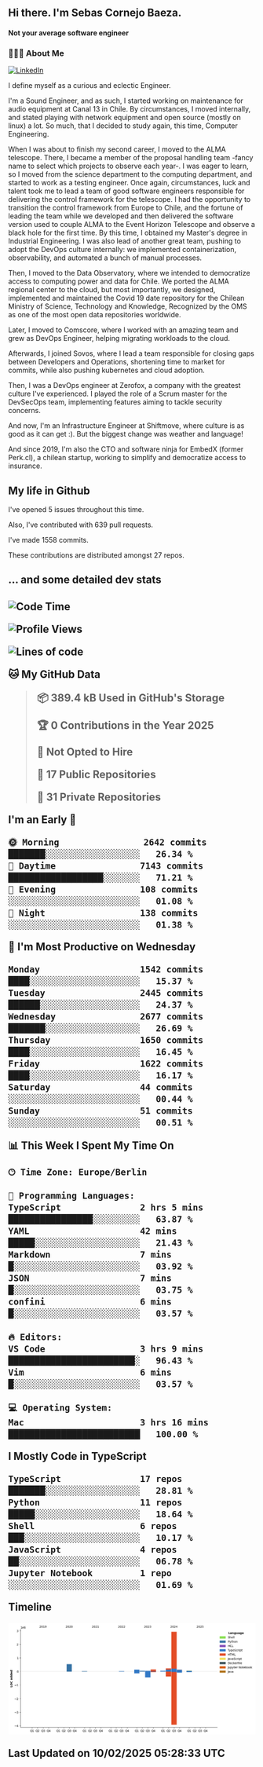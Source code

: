 <h2> Hi there.  I'm Sebas Cornejo Baeza.</h2>
<h4> Not your average software engineer</h4>
<h3> 👨🏻‍💻 About Me </h3>
<a href="http://linkedin.com/in/sebastian-cornejo-baeza/"><img alt="LinkedIn" src="https://img.shields.io/badge/Sebas%20Cornejo%20-informational?style=appveyor&logo=linkedin"></a>


I define myself as a curious and eclectic Engineer.

I'm a Sound Engineer, and as such, I started working on maintenance for audio equipment at Canal 13 in Chile.
By circumstances, I moved internally, and stated playing with network equipment and open source (mostly on linux) 
a lot. So much, that I decided to study again, this time, Computer Engineering.

When I was about to finish my second career, I moved to the ALMA telescope. There, I became a member of the proposal handling team
-fancy name to select which projects to observe each year-. 
I was eager to learn, so I moved from the science department to the computing department, and started to work as 
a testing engineer. Once again, circumstances, luck and talent took me to lead a team of good software engineers 
responsible for delivering the control framework for the telescope. I had the opportunity to transition the control framework from
Europe to Chile, and the fortune of leading the team while we developed and then delivered the software
version used to couple ALMA to the Event Horizon Telescope and observe a black hole for the first time.
By this time, I obtained my Master's degree in Industrial Engineering.
I was also lead of another great team, pushing to adopt the DevOps culture internally: we implemented containerization, observability, and automated a bunch of manual processes.

Then, I moved to the Data Observatory, where we intended to democratize access to computing power
and data for Chile. We ported the ALMA regional center to the cloud, but most importantly, we designed, implemented
and maintained the Covid 19 date repository for the Chilean Ministry of Science, Technology and Knowledge, Recognized by the OMS as one of the most open
data repositories worldwide.

Later, I moved to Comscore, where I worked with an amazing team and grew as DevOps Engineer, helping migrating workloads to the cloud.

Afterwards, I joined Sovos, where I lead a team responsible for closing gaps between Developers and Operations, shortening time to market for commits, while
also pushing kubernetes and cloud adoption.

Then, I was a DevOps engineer at Zerofox, a company with the greatest culture I've experienced. I played the role of a Scrum master for the DevSecOps team,
implementing features aiming to tackle security concerns.

And now, I'm an Infrastructure Engineer at Shiftmove, where culture is as good as it can get :). But the biggest change was weather and language!
 
And since 2019, I'm also the CTO and software ninja for EmbedX (former Perk.cl), a chilean startup, working to simplify and democratize access to insurance.

<h2> My life in Github </h2>

I've opened 5 issues throughout this time.

Also, I've contributed with 639 pull requests.

I've made 1558 commits.

These contributions are distributed amongst 27 repos.

<h2>... and some detailed dev stats<h2>

<!--START_SECTION:waka-->
![Code Time](http://img.shields.io/badge/Code%20Time-1%2C002%20hrs%2025%20mins-blue)

![Profile Views](http://img.shields.io/badge/Profile%20Views-2-blue)

![Lines of code](https://img.shields.io/badge/From%20Hello%20World%20I%27ve%20Written-4.3%20million%20lines%20of%20code-blue)

**🐱 My GitHub Data** 

> 📦 389.4 kB Used in GitHub's Storage 
 > 
> 🏆 0 Contributions in the Year 2025
 > 
> 🚫 Not Opted to Hire
 > 
> 📜 17 Public Repositories 
 > 
> 🔑 31 Private Repositories 
 > 
**I'm an Early 🐤** 

```text
🌞 Morning                2642 commits        ███████░░░░░░░░░░░░░░░░░░   26.34 % 
🌆 Daytime                7143 commits        ██████████████████░░░░░░░   71.21 % 
🌃 Evening                108 commits         ░░░░░░░░░░░░░░░░░░░░░░░░░   01.08 % 
🌙 Night                  138 commits         ░░░░░░░░░░░░░░░░░░░░░░░░░   01.38 % 
```
📅 **I'm Most Productive on Wednesday** 

```text
Monday                   1542 commits        ████░░░░░░░░░░░░░░░░░░░░░   15.37 % 
Tuesday                  2445 commits        ██████░░░░░░░░░░░░░░░░░░░   24.37 % 
Wednesday                2677 commits        ███████░░░░░░░░░░░░░░░░░░   26.69 % 
Thursday                 1650 commits        ████░░░░░░░░░░░░░░░░░░░░░   16.45 % 
Friday                   1622 commits        ████░░░░░░░░░░░░░░░░░░░░░   16.17 % 
Saturday                 44 commits          ░░░░░░░░░░░░░░░░░░░░░░░░░   00.44 % 
Sunday                   51 commits          ░░░░░░░░░░░░░░░░░░░░░░░░░   00.51 % 
```


📊 **This Week I Spent My Time On** 

```text
🕑︎ Time Zone: Europe/Berlin

💬 Programming Languages: 
TypeScript               2 hrs 5 mins        ████████████████░░░░░░░░░   63.87 % 
YAML                     42 mins             █████░░░░░░░░░░░░░░░░░░░░   21.43 % 
Markdown                 7 mins              █░░░░░░░░░░░░░░░░░░░░░░░░   03.92 % 
JSON                     7 mins              █░░░░░░░░░░░░░░░░░░░░░░░░   03.75 % 
confini                  6 mins              █░░░░░░░░░░░░░░░░░░░░░░░░   03.57 % 

🔥 Editors: 
VS Code                  3 hrs 9 mins        ████████████████████████░   96.43 % 
Vim                      6 mins              █░░░░░░░░░░░░░░░░░░░░░░░░   03.57 % 

💻 Operating System: 
Mac                      3 hrs 16 mins       █████████████████████████   100.00 % 
```

**I Mostly Code in TypeScript** 

```text
TypeScript               17 repos            ███████░░░░░░░░░░░░░░░░░░   28.81 % 
Python                   11 repos            █████░░░░░░░░░░░░░░░░░░░░   18.64 % 
Shell                    6 repos             ███░░░░░░░░░░░░░░░░░░░░░░   10.17 % 
JavaScript               4 repos             ██░░░░░░░░░░░░░░░░░░░░░░░   06.78 % 
Jupyter Notebook         1 repo              ░░░░░░░░░░░░░░░░░░░░░░░░░   01.69 % 
```



**Timeline**

![Lines of Code chart](https://raw.githubusercontent.com/scornejob/scornejob/master/assets/bar_graph.png)


 Last Updated on 10/02/2025 05:28:33 UTC
<!--END_SECTION:waka-->
